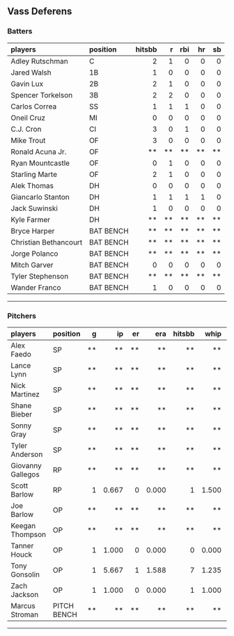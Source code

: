 ## Vass Deferens

### Batters

 
|players               |position  | hitsbb|  r| rbi| hr| sb| 
|:---------------------|:---------|------:|--:|---:|--:|--:| 
|Adley Rutschman       |C         |      2|  1|   0|  0|  0| 
|Jared Walsh           |1B        |      1|  0|   0|  0|  0| 
|Gavin Lux             |2B        |      2|  1|   0|  0|  0| 
|Spencer Torkelson     |3B        |      2|  2|   0|  0|  0| 
|Carlos Correa         |SS        |      1|  1|   1|  0|  0| 
|Oneil Cruz            |MI        |      0|  0|   0|  0|  0| 
|C.J. Cron             |CI        |      3|  0|   1|  0|  0| 
|Mike Trout            |OF        |      3|  0|   0|  0|  0| 
|Ronald Acuna Jr.      |OF        |     **| **|  **| **| **| 
|Ryan Mountcastle      |OF        |      0|  1|   0|  0|  0| 
|Starling Marte        |OF        |      2|  1|   0|  0|  0| 
|Alek Thomas           |DH        |      0|  0|   0|  0|  0| 
|Giancarlo Stanton     |DH        |      1|  1|   1|  1|  0| 
|Jack Suwinski         |DH        |      1|  0|   0|  0|  0| 
|Kyle Farmer           |DH        |     **| **|  **| **| **| 
|Bryce Harper          |BAT BENCH |     **| **|  **| **| **| 
|Christian Bethancourt |BAT BENCH |     **| **|  **| **| **| 
|Jorge Polanco         |BAT BENCH |     **| **|  **| **| **| 
|Mitch Garver          |BAT BENCH |      0|  0|   0|  0|  0| 
|Tyler Stephenson      |BAT BENCH |     **| **|  **| **| **| 
|Wander Franco         |BAT BENCH |      1|  0|   0|  0|  0| 


* * *

### Pitchers

 
|players           |position    |  g|    ip| er|   era| hitsbb|  whip| so|  w| sv| 
|:-----------------|:-----------|--:|-----:|--:|-----:|------:|-----:|--:|--:|--:| 
|Alex Faedo        |SP          | **|    **| **|    **|     **|    **| **| **| **| 
|Lance Lynn        |SP          | **|    **| **|    **|     **|    **| **| **| **| 
|Nick Martinez     |SP          | **|    **| **|    **|     **|    **| **| **| **| 
|Shane Bieber      |SP          | **|    **| **|    **|     **|    **| **| **| **| 
|Sonny Gray        |SP          | **|    **| **|    **|     **|    **| **| **| **| 
|Tyler Anderson    |SP          | **|    **| **|    **|     **|    **| **| **| **| 
|Giovanny Gallegos |RP          | **|    **| **|    **|     **|    **| **| **| **| 
|Scott Barlow      |RP          |  1| 0.667|  0| 0.000|      1| 1.500|  1|  0|  0| 
|Joe Barlow        |OP          | **|    **| **|    **|     **|    **| **| **| **| 
|Keegan Thompson   |OP          | **|    **| **|    **|     **|    **| **| **| **| 
|Tanner Houck      |OP          |  1| 1.000|  0| 0.000|      0| 0.000|  1|  0|  0| 
|Tony Gonsolin     |OP          |  1| 5.667|  1| 1.588|      7| 1.235|  5|  0|  0| 
|Zach Jackson      |OP          |  1| 1.000|  0| 0.000|      1| 1.000|  2|  0|  0| 
|Marcus Stroman    |PITCH BENCH | **|    **| **|    **|     **|    **| **| **| **| 


* * *


